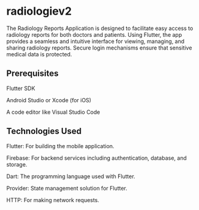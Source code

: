 # radiologiev2

The Radiology Reports Application is designed to facilitate easy access to radiology reports for both doctors and patients. Using Flutter, the app provides a seamless and intuitive interface for viewing, managing, and sharing radiology reports. Secure login mechanisms ensure that sensitive medical data is protected.


## Prerequisites

Flutter SDK

Android Studio or Xcode (for iOS)

A code editor like Visual Studio Code
## Technologies Used 
Flutter: For building the mobile application.

Firebase: For backend services including authentication, database, and storage.

Dart: The programming language used with Flutter.

Provider: State management solution for Flutter.

HTTP: For making network requests.
